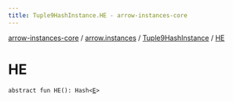 ```yaml
---
title: Tuple9HashInstance.HE - arrow-instances-core
---
```


[arrow-instances-core](../../index.html) / [arrow.instances](../index.html) / [Tuple9HashInstance](index.html) / [HE](./-h-e.html)

# HE

`abstract fun HE(): Hash<`[`E`](index.html#E)`>`